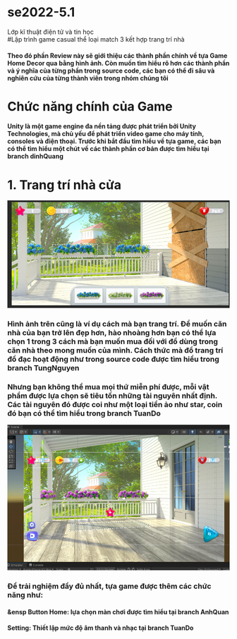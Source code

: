 # se2022-5.1
Lớp kĩ thuật điện tử và tin học<br>
#Lập trình game casual thể loại match 3 kết hợp trang trí nhà
<h4>Theo đó phần Review này sẽ giới thiệu các thành phần chính về tựa Game Home Decor qua bằng hình ảnh. Còn muốn tìm hiểu rõ hơn các thành phần và ý nghĩa của từng phần trong source code, các bạn có thể đi sâu và nghiên cứu của từng thành viên trong nhóm chúng tôi</h4>
<h1 style="justify:center">Chức năng chính của Game</h1>
<h4>Unity là một game engine đa nền tảng được phát triển bởi Unity Technologies, mà chủ yếu để phát triển video game cho máy tính, consoles và điện thoại. Trước khi bắt đầu tìm hiểu về tựa game, các bạn có thể tìm hiểu một chút về các thành phần cơ bản được tìm hiểu tại branch dinhQuang</h4>
<h1 style="justify:center">1. Trang trí nhà cửa</h1>
<img src="https://github.com/KyoGren/se2022-5.1/blob/TungNguyen/Decorate/Decorate_Img/Frenceprops_1.png">
<h3>Hình ảnh trên cũng là ví dụ cách mà bạn trang trí. Để muốn căn nhà của bạn trở lên đẹp hơn, hào nhoàng hơn bạn có thể lựa chọn 1 trong 3 cách mà bạn muốn mua đối với đồ dùng trong căn nhà theo mong muốn của mình. Cách thức mà đồ trang trí đồ đạc hoạt động như trong source code được tìm hiểu trong branch TungNguyen</h3>
<h3>Nhưng bạn không thể mua mọi thứ miễn phí được, mỗi vật phẩm được lựa chọn sẽ tiêu tốn những tài nguyên nhất định. Các tài nguyên đó được coi như một loại tiền ảo như star, coin  đó bạn có thể tìm hiểu trong branch TuanDo</h3>
<img src="https://github.com/KyoGren/se2022-5.1/blob/TuanDo/StarsCurrency/1.png">
<h3>Để trải nghiệm đầy đủ nhất, tựa game được thêm các chức năng như:</h3>
<h4>&ensp    Button Home: lựa chọn màn chơi được tìm hiểu tại branch AnhQuan</h4>
<h4>    Setting: Thiết lập mức độ âm thanh và nhạc tại branch TuanDo</h4>
